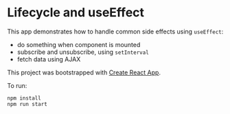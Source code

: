 # Lifecycle and useEffect

This app demonstrates how to handle common side effects using `useEffect`:

+ do something when component is mounted
+ subscribe and unsubscribe, using `setInterval`
+ fetch data using AJAX

This project was bootstrapped with [Create React App](https://github.com/facebook/create-react-app).

To run:

```
npm install
npm run start
```
